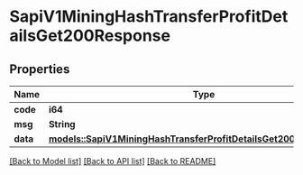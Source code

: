 # SapiV1MiningHashTransferProfitDetailsGet200Response

## Properties

Name | Type | Description | Notes
------------ | ------------- | ------------- | -------------
**code** | **i64** |  | 
**msg** | **String** |  | 
**data** | [**models::SapiV1MiningHashTransferProfitDetailsGet200ResponseData**](_sapi_v1_mining_hash_transfer_profit_details_get_200_response_data.md) |  | 

[[Back to Model list]](../README.md#documentation-for-models) [[Back to API list]](../README.md#documentation-for-api-endpoints) [[Back to README]](../README.md)


